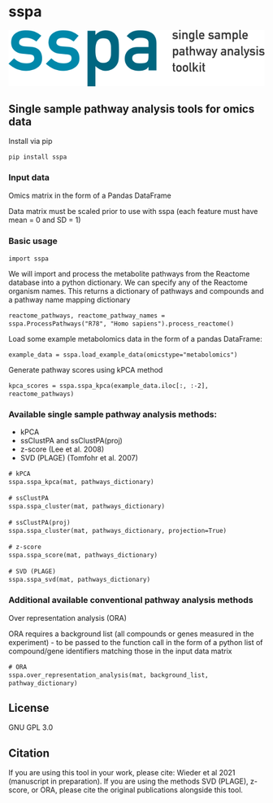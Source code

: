 # sspa
![sspa_logo](sspa_logo.png)


## Single sample pathway analysis tools for omics data

Install via pip

```
pip install sspa

```

### Input data

Omics matrix in the form of a Pandas DataFrame

Data matrix must be scaled prior to use with sspa (each feature must have mean = 0 and SD = 1)


### Basic usage

```
import sspa
```

We will import and process the metabolite pathways from the Reactome database into a python dictionary. We can specify any of the Reactome organism names.
This returns a dictionary of pathways and compounds and a pathway name mapping dictionary

```
reactome_pathways, reactome_pathway_names = sspa.ProcessPathways("R78", "Homo sapiens").process_reactome()
```

Load some example metabolomics data in the form of a pandas DataFrame:

```
example_data = sspa.load_example_data(omicstype="metabolomics")
```

Generate pathway scores using kPCA method

```
kpca_scores = sspa.sspa_kpca(example_data.iloc[:, :-2], reactome_pathways)
```

### Available single sample pathway analysis methods:
- kPCA
- ssClustPA and ssClustPA(proj)
- z-score (Lee et al. 2008)
- SVD (PLAGE) (Tomfohr et al. 2007)

```
# kPCA
sspa.sspa_kpca(mat, pathways_dictionary)

# ssClustPA
sspa.sspa_cluster(mat, pathways_dictionary)

# ssClustPA(proj)
sspa.sspa_cluster(mat, pathways_dictionary, projection=True)

# z-score
sspa.sspa_score(mat, pathways_dictionary)

# SVD (PLAGE)
sspa.sspa_svd(mat, pathways_dictionary)

```

### Additional available conventional pathway analysis methods
Over representation analysis (ORA)

ORA requires a background list (all compounds or genes measured in the experiment) - to be passed to the function call in the form of a python list of compound/gene identifiers matching those in the input data matrix

```
# ORA
sspa.over_representation_analysis(mat, background_list, pathway_dictionary)

```

## License
GNU GPL 3.0

## Citation
If you are using this tool in your work, please cite: Wieder et al 2021 (manuscript in preparation).
If you are using the methods SVD (PLAGE), z-score, or ORA, please cite the original publications alongside this tool.